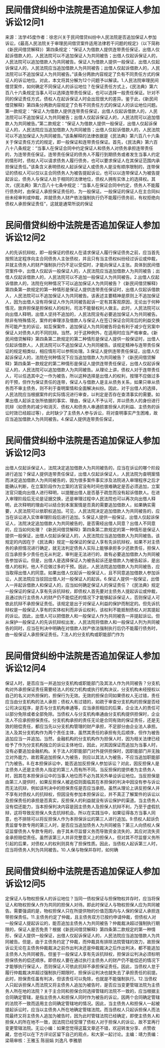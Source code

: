 # 民间借贷纠纷中法院是否追加保证人参加诉讼12问1

来源：法学45度作者：徐忠兴关于民间借贷纠纷中人民法院是否追加保证人参加诉讼，《最高人民法院关于审理民间借贷案件适用法律若干问题的规定》（以下简称《新民间借贷解释》）第四条规定：“保证人为借款人提供连带责任保证，出借人仅起诉借款人的，人民法院可以不追加保证人为共同被告；出借人仅起诉保证人的，人民法院可以追加借款人为共同被告。保证人为借款人提供一般保证，出借人仅起诉保证人的，人民法院应当追加借款人为共同被告；出借人仅起诉借款人的，人民法院可以不追加保证人为共同被告。”该条分两款内容规定了负有不同责任方式的保证人的诉讼地位。对此，本文将其分解为12个问题予以解读。1.人民法院审理民间借贷案件，如何确定不同保证人的诉讼地位？在保证责任方式上，《民法典》第六百八十六条规定当事人可以选择连带责任保证，也可以选择一般责任保证。针对不同的保证责任方式，债权人在起诉保证人时会出现很大的差异。鉴于此，《新民间借贷解释》第四条分两款内容规定了负有不同责任方式的保证人的诉讼地位问题。第一款规定：“保证人为借款人提供连带责任保证，出借人仅起诉借款人的，人民法院可以不追加保证人为共同被告；出借人仅起诉保证人的，人民法院可以追加借款人为共同被告。”第二款规定：“保证人为借款人提供一般保证，出借人仅起诉保证人的，人民法院应当追加借款人为共同被告；出借人仅起诉借款人的，人民法院可以不追加保证人为共同被告。”该条解释的法律依据是《民法典》第六百八十六条关于保证责任方式的规定，即一般保证和连带责任保证。首先，《民法典》第六百八十八条规定：“当事人在保证合同中约定保证人和债务人对债务承担连带责任的，为连带责任保证。连带责任保证的债务人不履行到期债务或者发生当事人约定的情形时，债权人可以请求债务人履行债务，也可以要求保证人在其保证范围内承担保证责任。”该条含义表明债权人起诉保证人或债务人是没有顺序限制的，连带保证的债权人可以仅以主合同债务人为被告提起诉讼，也可以以连带保证人为被告提起诉讼，债务人与保证人处于相同的法律地位，债权人拥有实体上的选择权。其次，《民法典》第六百八十七条中规定：“当事人在保证合同中约定，债务人不能履行债务时，由保证人承担保证责任的，为一般保证。一般保证的保证人在主合同纠纷未经审判或仲裁，并就债务人财产依法强制执行仍不能履行债务前，有权拒绝向债权人承担保证责任”，这就是通常所说的保证

# 民间借贷纠纷中法院是否追加保证人参加诉讼12问2

人的先诉抗辩权，即一般保证的债权人在请求保证人履行保证债务之前，应当首先按照法定程序向主合同债务人主张债权，并且只有当主债权纠纷经过诉讼或仲裁，并就主债务人的财产强制执行仍不足以受偿时，才能向保证人主张。具体到民间借贷案件中，出借人仅起诉一般保证人的，人民法院应当追加借款人为共同被告；出借人仅起诉借款人的，人民法院可以不追加一般保证人为共同被告。2.出借人仅起诉借款人的，法院在何种情况下可以追加保证人为共同被告？《新民间借贷解释》第四条第一款规定的第一种情形是保证人提供连带责任保证时，出借人仅起诉借款人，人民法院可以不追加保证人为共同被告。该表述主要精神是原则上不追加保证人，因为出借人没有将保证人作为共同被告起诉一定有其客观原因，无论出于何种情况，放弃担保是担保权人的权利，司法不能替权利人做主。此时，人民法院可以向出借人释明，出借人坚持不追加的，人民法院没有必要追加保证人为共同被告。除非有特殊情况，案件的审理涉及借款人与保证人在签订保证合同背后的利益交换所可能产生的诉讼，如互保案件，追加保证人为共同被告将会有利于减少在另案中保证人对债务人的不同抗辩。当然，对于这种例外，在适用时应当严格审查。《新民间借贷解释》第四条第二款规定的第二种情形是保证人提供一般保证时，出借人仅起诉借款人，人民法院可以不追加保证人为共同被告。该规定精神与连带责任保证的规定相类似，相应情形可以参照处理。3.保证人提供连带责任保证，出借人仅起诉保证人的，法院在何种情况下应当追加借款人为共同被告？《新民间借贷解释》第四条第一款规定的第二种情形是保证人提供连带责任保证，出借人仅起诉保证人的，人民法院可以追加借款人为共同被告。从理论上讲，债权人对于连带责任人，可以任选其中之一作为被告，所以这种选择是出借人的权利，按理不应做过多的干预，但作为保证责任的连带，保证人与借款人是主从债务关系，如果只审从债务而不审主债务，则不利于查明案情和全面解决纠纷。因此，对于出借人的选择，人民法院应当根据案件的实际情况进行审查，以判定是否存在查清事实的需要。如果出借人起诉主张所依据的事实、理由，保证人不予认可，并以债务人的身份进行抗辩（如债务的减少和消灭、债权人和债务人串通损害担保人的利益、主债务的诉讼时效已经超过等），此时缺少了主债务人参与诉讼，将对查明事实产生困难，故应当追加借款人为共同被告。4.保证人提供连带责任保证，

# 民间借贷纠纷中法院是否追加保证人参加诉讼12问3

出借人仅起诉保证人，法院决定追加借款人为共同被告的，应当在诉讼的哪个阶段进行追加？保证人提供连带责任保证，出借人仅起诉保证人，人民法院为查明案情而决定追加借款人为共同被告的，因为很多案件事实涉及法院进入审理程序之后才能确认判断，在立案阶段作为立案的法官没有时间也很难确定是否必须追加，立案法官只能向出借人进行释明，以提醒出借人是否基于疏忽而没有起诉借款人。在进入审理阶段后无论是证据交换，还是审理过程中人民法院也可以再次向出借人释明，此次释明的理由可以结合到本案案情是否真的需要追加借款人，如果确实需要，人民法院可以依职权追加。可见，人民法院决定追加借款人为共同被告的，应当在诉讼进入实体审理阶段后进行追加。5.保证人提供一般保证，出借人仅起诉保证人，法院决定追加借款人为共同被告的，是否需经出借人同意？出借人不同意的，应当如何处理？《新民间借贷解释》第四条第二款规定的第一种情形是保证人提供一般保证，出借人仅起诉保证人的，人民法院应当追加借款人为共同被告。该规定的内因在于《民法典》规定一般保证的保证人享有先诉抗辩权，如果不对主债务的承担情况进行确定，就无法判定债务人实际上能够承担多少还款责任，担保人应当承担多少责任也无从判定，审判是无法进行的，故有必要追加借款人为共同被告参加诉讼。但是，出借人是选择保证人为被告起诉还是借款人为被告起诉，是出借人的权利，他人不应做过多的干预。因此，人民法院追加借款人为共同被告，应当取得出借人的同意。如果出借人仅起诉一般保证人，且不同意追加借款人参加诉讼，人民法院应当驳回出借人对一般保证人的起诉。6.保证人提供一般保证，出借人一并起诉借款人和保证人的，应当如何确定保证人的保证责任？《民法典》规定一般保证的保证人享有先诉抗辩权，即债权人首先要对主债务人提起诉讼或仲裁，且通过执行主债务人的财产仍不能偿还的情况下才能够起诉保证人，否则保证人可依此抗辩不承担保证责任。该规定是出于对保证人利益的保护而制定的。但先诉抗辩权是一般保证人享有的实体权利而非诉讼权利，该权利不能抵制债权人对其提起的诉讼。因此，出借人可以把借款人和一般保证人作为共同被告一并提起诉讼。但从保护一般保证人的先诉抗辩权出发，人民法院将借款人和一般保证人列为共同被告的同时，应当在判决中明确在对借款人财产依法强制执行后仍不能履行债务时，由一般保证人承担保证责任。7.法人的分支机构或职能部门作为

# 民间借贷纠纷中法院是否追加保证人参加诉讼12问4

保证人时，是否应当一并追加分支机构或职能部门及其法人作为共同被告？分支机构对外承担保证责任需要经法人的权力机构或执行机构决议，分支机构未经授权以自己的名义对外担保的，担保行为无效。无效的担保合同如果债权人无过错，责任应当由分支机构的法人承担；债权人有过错的，如疏于审查分支机构的担保是否经公司决议程序，是否与分支机构串通等，应当承担相应的后果，企业法人的责任可以部分免除或者全部免除。当债权人与分支机构串通由分支机构提供担保时，企业法人不应承担担保责任。分支机构承担的责任无论是合同有效的保证责任，还是无效的赔偿责任，都应当先以分支机构管理的财产承担，不足部分由企业法人承担。法人及其分支机构作为两个责任主体，虽然其责任的承担有先后顺序，但作为被告追加应当一并追加。当然，金融机构的分支机构作为担保人时，因为相关法律已经给予了作为分支机构独立的诉讼主体地位，因此，对其因保证而追加为当事人时，没有必要追加金融机构。关于法人的职能部门对外提供担保时，因职能部门并无独立对外能力，故若需追加担保人为被告，则应以其法人为被告，不应当追加职能部门为被告。8.在本担保诉讼中，能否追加反担保人参加诉讼？对此，因反担保人是主债务人还是主债务人指定的第三人而有所不同。当反担保的提供者为主债务人时，因其在本担保诉讼中的当事人地位而不必为其另外单设诉讼地位。当反担保是由第三人提供时，如果反担保人被追偿则面临其在本担保的判决中因没有参与诉讼而无法抗辩，例如该判决中的担保责任是否应当承担。虽然从理论上讲反担保人并不享有对债权人的抗辩权，但因没有参加本担保诉讼，并不真正了解案件的诉讼以及担保责任的承担是否真实，反担保人的利益就没有诉讼保护的渠道。当主债务人没有偿还能力，当本担保判决内容是因主债务人及担保人抗辩不利，乃至于虚假抗辩，这将导致反担保人失去抗辩机会。所以在实践当中，如果征得各方当事人同意，也不排除可以将反担保人作为本担保诉讼的第三人进行追加。9.债权人起诉负责监督专款专用的第三人时，是否应当追加债务人为共同被告？第三人向债权人保证监督债务人专款专用的，由于其未尽监督义务而导致资金流失的，其应对流失资金承担赔偿责任。虽然该第三人并非完整意义上的担保人，但对其不尽监督义务所引起的后果，对债权人的权利则具有了担保性质。因此，当债权人起诉第三人时，应当将债务人列为共同被告。10.人保与物保并存时，如何确

# 民间借贷纠纷中法院是否追加保证人参加诉讼12问5

定保证人与物权担保人的诉讼地位？当同一债权保证与担保物权并存时，应当将保证人和物权担保人作为共同的担保人对待。即此时保证人与物权担保人应为共同被告。需要强调的是，物权担保人只在所提供物的价值范围内与人保的保证人承担连带担保责任。11.主债务约定了仲裁，且主债务双方已按约申请仲裁，但债权人对一般保证人提起诉讼的，能否追加主债务人为共同被告？仲裁裁决超过强制执行期限的，保证人是否免责？根据《新民间借贷解释》第四条第二款规定的第一种情形，保证人提供一般保证，出借人仅起诉保证人的，人民法院应当追加借款人为共同被告。但是，由于主债务约定了仲裁，而仲裁具有排除法院管辖的效力，故担保诉讼无论在主债务仲裁裁决之前作出判决还是仲裁裁决之后作出判决，都不能追加主债务人为共同被告。但鉴于一般保证人享有先诉抗辩权，担保诉讼判决必须标明担保债务的偿还顺序。即债权人要在通过执行主债务人的财产仍不能偿还的情况下才能够执行保证人，否则保证人可依此抗辩不承担保证责任。因此，当债权人怠于履行仲裁裁决并超过强制执行期限时，担保诉讼判决也就失去了承担责任的前提。此时，担保责任虽有判决，但该责任可以免除，也就是不能强制执行。12.当债权人只起诉担保人而法院又将主债务人追加为被告时，是否应当变更管辖法院为主债务人所在地的法院？关于主合同和担保合同选择管辖的法院不一致的，应当根据主合同确定管辖，是指主债务人和担保人同时作为被告的诉讼，因两个合同确定管辖的法院不一致而适用主合同确定管辖地的情况。因此，当主债务人和担保人一起被提起诉讼时，应当以主债务人所在地确定管辖法院。而当债权人只起诉担保人而法院最终又将主债务人追加为被告时，因为此时管辖法院已经确定，即使主债务人和担保人的所在地不一致，因法院已经受理了债权人对于担保人的诉讼，故不宜再行变更管辖法院。无讼小编：如果您觉得这篇文章还不错，欢迎转发分享、点赞收藏，您也可以在下方评论区留下自己的观点，和大家一起讨论。主编：靖力责编：梁萌审核：王雅玉 陈丽娟 刘逸凡 李雅朋

